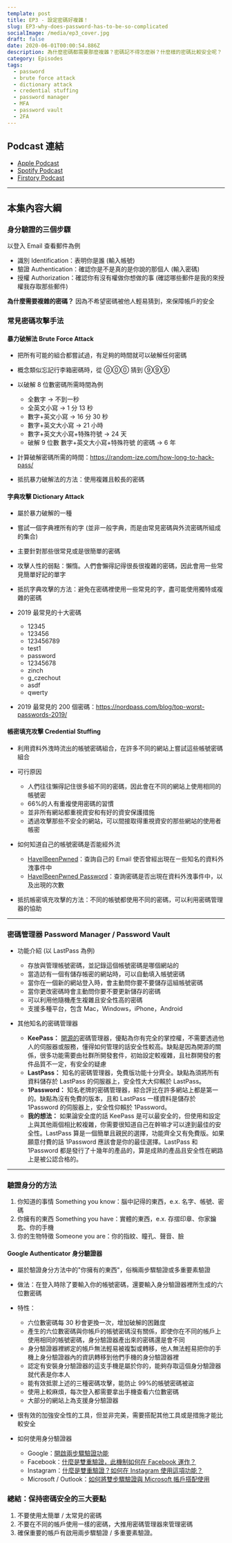 ```yaml
---
template: post
title: EP3 - 設定密碼好複雜！
slug: EP3-why-does-password-has-to-be-so-complicated
socialImage: /media/ep3_cover.jpg
draft: false
date: 2020-06-01T00:00:54.886Z
description: 為什麼密碼都需要那麼複雜？密碼記不得怎麼辦？什麼樣的密碼比較安全呢？
category: Episodes
tags:
  - password
  - brute force attack
  - dictionary attack
  - credential stuffing
  - password manager
  - MFA
  - password vault
  - 2FA
---
```


## Podcast 連結

- [Apple Podcast](https://podcasts.apple.com/tw/podcast/%E8%B3%87%E5%AE%89%E8%A7%A3%E5%A3%93%E7%B8%AE/id1513276667#episodeGuid=ckavnopconjg808739za9bm1w)
- [Spotify Podcast](https://open.spotify.com/episode/5hIOutzxeV6yZ608Jpazua)
- [Firstory Podcast](https://open.firstory.me/story/ckavnopconjg808739za9bm1w)

---

## 本集內容大綱

### 身分驗證的三個步驟

以登入 Email 查看郵件為例

- 識別 Identification：表明你是誰 (輸入帳號)
- 驗證 Authentication：確認你是不是真的是你說的那個人 (輸入密碼)
- 授權 Authorization：確認你有沒有權做你想做的事 (確認哪些郵件是我的來授權我存取那些郵件)

**為什麼需要複雜的密碼？** 因為不希望密碼被他人輕易猜到，來保障帳戶的安全

### 常見密碼攻擊手法

#### 暴力破解法 Brute Force Attack

- 把所有可能的組合都嘗試過，有足夠的時間就可以破解任何密碼
- 概念類似忘記行李箱密碼時，從 ⓪⓪⓪ 猜到 ⑨⑨⑨
- 以破解 8 位數密碼所需時間為例

  - 全數字 → 不到一秒
  - 全英文小寫 → 1 分 13 秒
  - 數字+英文小寫 → 16 分 30 秒
  - 數字+英文大小寫 → 21 小時
  - 數字+英文大小寫+特殊符號 → 24 天
  - 破解 9 位數 數字+英文大小寫+特殊符號 的密碼 → 6 年

- 計算破解密碼所需的時間：<https://random-ize.com/how-long-to-hack-pass/>
- 抵抗暴力破解法的方法：使用複雜且較長的密碼

#### 字典攻擊 Dictionary Attack

- 屬於暴力破解的一種
- 嘗試一個字典裡所有的字 (並非一般字典，而是由常見密碼與外流密碼所組成的集合)
- 主要針對那些很常見或是很簡單的密碼
- 攻擊人性的弱點：懶惰。人們會懶得記得很長很複雜的密碼，因此會用一些常見簡單好記的單字
- 抵抗字典攻擊的方法：避免在密碼裡使用一些常見的字，盡可能使用獨特或複雜的密碼
- 2019 最常見的十大密碼

  - 12345
  - 123456
  - 123456789
  - test1
  - password
  - 12345678
  - zinch
  - g_czechout
  - asdf
  - qwerty

- 2019 最常見的 200 個密碼：<https://nordpass.com/blog/top-worst-passwords-2019/>

#### 帳密填充攻擊 Credential Stuffing

- 利用資料外洩時流出的帳號密碼組合，在許多不同的網站上嘗試這些帳號密碼組合
- 可行原因

  - 人們往往懶得記住很多組不同的密碼，因此會在不同的網站上使用相同的帳號密
  - 66%的人有重複使用密碼的習慣
  - 並非所有網站都重視資安和有好的資安保護措施
  - 透過攻擊那些不安全的網站，可以間接取得重視資安的那些網站的使用者帳密

- 如何知道自己的帳號密碼是否能經外流

  - [HaveIBeenPwned](https://haveibeenpwned.com/)：查詢自己的 Email 使否曾經出現在ㄧ些知名的資料外洩事件中
  - [HaveIBeenPwned Password](https://haveibeenpwned.com/Passwords)：查詢密碼是否出現在資料外洩事件中，以及出現的次數

- 抵抗帳密填充攻擊的方法：不同的帳號都使用不同的密碼，可以利用密碼管理器的協助

---

### 密碼管理器 Password Manager / Password Vault

- 功能介紹 (以 LastPass 為例)

  - 存放與管理帳號密碼，並記錄這個帳號密碼是哪個網站的
  - 當造訪有一個有儲存帳密的網站時，可以自動填入帳號密碼
  - 當你在一個新的網站登入時，會主動問你要不要儲存這組帳號密碼
  - 當你更改密碼時會主動問你要不要更新儲存的密碼
  - 可以利用他隨機產生複雜且安全性高的密碼
  - 支援多種平台，包含 Mac，Windows，iPhone，Android

- 其他知名的密碼管理器

  - **KeePass：** [開源的](https://zh.wikipedia.org/wiki/%E5%BC%80%E6%BA%90%E8%BD%AF%E4%BB%B6)密碼管理器，優點為你有完全的掌控權，不需要透過他人的伺服器或服務，懂得如何管理的話安全性較高。缺點是因為開源的關係，很多功能需要由社群所開發套件，初始設定較複雜，且社群開發的套件品質不一定，有安全的疑慮
  - **LastPass：** 知名的密碼管理器，免費版功能十分齊全。缺點為須將所有資料儲存於 LastPass 的伺服器上，安全性大大仰賴於 LastPass。
  - **1Password：** 知名老牌的密碼管理器，綜合評比在許多網站上都是第一的。缺點為沒有免費的版本，且和 LastPass 一樣資料是儲存於 1Password 的伺服器上，安全性仰賴於 1Password。
  - **我的想法：** 如果論安全度的話 KeePass 是可以最安全的，但使用和設定上與其他兩個相比較複雜，你需要很知道自己在幹嘛才可以達到最佳的安全性。LastPass 算是一個簡單且親民的選擇，功能齊全又有免費版。如果願意付費的話 1Password 應該會是你的最佳選擇。LastPass 和 1Password 都是發行了十幾年的產品的，算是成熟的產品且安全性在網路上是被公認合格的。

---

### **驗證身分的方法**

1. 你知道的事情 Something you know：腦中記得的東西，e.x. 名字、帳號、密碼
2. 你擁有的東西 Something you have：實體的東西，e.x. 存摺印章、你家鑰匙、你的手機
3. 你的生物特徵 Someone you are：你的指紋、瞳孔、聲音、臉

#### Google Authenticator 身分驗證器

- 屬於驗證身分方法中的"你擁有的東西"，俗稱兩步驟驗證或多重要素驗證
- 做法：在登入時除了要輸入你的帳號密碼，還要輸入身分驗證器裡所生成的六位數密碼
- 特性：

  - 六位數密碼每 30 秒會更換一次，增加破解的困難度
  - 產生的六位數密碼與你帳戶的帳號密碼沒有關係，即使你在不同的帳戶上使用相同的帳號密碼，身分驗證器產出來的密碼還是會不同
  - 身分驗證器裡綁定的帳戶無法輕易被複製或轉移，他人無法輕易把你的手機上身分驗證器內的資訊轉移到他們手機的身分驗證器裡
  - 認定有安裝身分驗證器的這支手機是屬於你的，能夠存取這個身分驗證器就代表是你本人
  - 能有效抵禦上述的三種密碼攻擊，能防止 99%的帳號密碼被盜
  - 使用上較麻煩，每次登入都需要拿出手機查看六位數密碼
  - 大部分的網站上為支援身分驗證器

- 很有效的加強安全性的工具，但並非完美，需要搭配其他工具或是措施才能比較安全
- 如何使用身分驗證器

  - Google：[開啟兩步驟驗證功能](https://support.google.com/accounts/answer/185839?co=GENIE.Platform%3DDesktop&hl=zh-Hant)
  - Facebook：[什麼是雙重驗證，此機制如何在 Facebook 運作？](https://zh-tw.facebook.com/help/148233965247823)
  - Instagram：[什麼是雙重驗證？如何在 Instagram 使用這項功能？](https://help.instagram.com/566810106808145)
  - Microsoft / Outlook：[如何將雙步驟驗證與 Microsoft 帳戶搭配使用](https://support.microsoft.com/zh-tw/help/12408/microsoft-account-how-to-use-two-step-verification)

### **總結：保持密碼安全的三大要點**

1. 不要使用太簡單 / 太常見的密碼
2. 不要在不同的帳戶使用一樣的密碼，大推用密碼管理器來管理密碼
3. 確保重要的帳戶有啟用兩步驟驗證 / 多重要素驗證。
